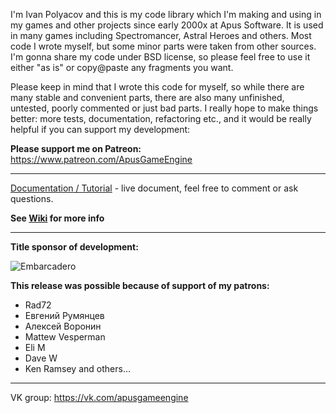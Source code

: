 I'm Ivan Polyacov and this is my code library which I'm making and using in my games and other projects since early 2000x at Apus Software. It is used in many games including Spectromancer, Astral Heroes and others. Most code I wrote myself, but some minor parts were taken from other sources. I'm gonna share my code under BSD license, so please feel free to use it either "as is" or copy@paste any fragments you want.

Please keep in mind that I wrote this code for myself, so while there are many stable and convenient parts, there are also many unfinished, untested, poorly commented or just bad parts. I really hope to make things better: more tests, documentation, refactoring etc., and it would be really helpful if you can support my development:

**Please support me on Patreon:**
https://www.patreon.com/ApusGameEngine

---
[Documentation / Tutorial](https://docs.google.com/document/d/1sl9x3FB-qI7e8DnW6dpUHevZSU8ddfsNHwwTk5ygYUs/edit?usp=sharing) - live document, feel free to comment or ask questions.

**See [Wiki](https://github.com/Cooler2/ApusGameEngine/wiki) for more info**

---

**Title sponsor of development:**

![Embarcadero](http://apus-software.com/engine/embarcadero.png)

**This release was possible because of support of my patrons:**
* Rad72
* Евгений Румянцев
* Алексей Воронин
* Mattew Vesperman
* Eli M
* Dave W
* Ken Ramsey
and others...

---
VK group: https://vk.com/apusgameengine
